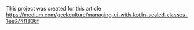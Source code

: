 This project was created for this article https://medium.com/geekculture/managing-ui-with-kotlin-sealed-classes-1ee674f1836f
